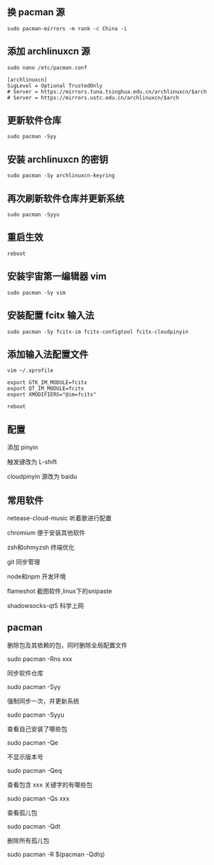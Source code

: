 ## 换 pacman 源

`sudo pacman-mirrors -m rank -c China -i`

## 添加 archlinuxcn 源

`sudo nano /etc/pacman.conf`

```shell
[archlinuxcn]
SigLevel = Optional TrustedOnly
# Server = https://mirrors.tuna.tsinghua.edu.cn/archlinuxcn/$arch
# Server = https://mirrors.ustc.edu.cn/archlinuxcn/$arch
```

## 更新软件仓库

`sudo pacman -Syy`

## 安装 archlinuxcn 的密钥

`sudo pacman -Sy archlinuxcn-keyring`

## 再次刷新软件仓库并更新系统

`sudo pacman -Syyu`

## 重启生效

`reboot`

## 安装宇宙第一编辑器 vim 

`sudo pacman -Sy vim`

## 安装配置 fcitx 输入法

`sudo pacman -Sy fcitx-im fcitx-configtool fcitx-cloudpinyin`

## 添加输入法配置文件

`vim ~/.xprofile`

```
export GTK_IM_MODULE=fcitx
export QT_IM_MODULE=fcitx
export XMODIFIERS="@im=fcitx"
```

`reboot`

## 配置

添加 pinyin

触发键改为 L-shift

cloudpinyin 源改为 baidu

## 常用软件

netease-cloud-music 听着歌进行配置

chromium 便于安装其他软件

zsh和ohmyzsh 终端优化

git 同步管理

node和npm 开发环境

flameshot 截图软件,linux下的snipaste

shadowsocks-qt5 科学上网

## pacman 

删除包及其依赖的包，同时删除全局配置文件

sudo pacman -Rns xxx

同步软件仓库

sudo pacman -Syy

强制同步一次，并更新系统

sudo pacman -Syyu

查看自己安装了哪些包

sudo pacman -Qe

不显示版本号

sudo pacman -Qeq

查看包含 xxx 关键字的有哪些包

sudo pacman -Qs xxx

查看孤儿包

sudo pacman -Qdt

删除所有孤儿包

sudo pacman -R $(pacman -Qdtq)
